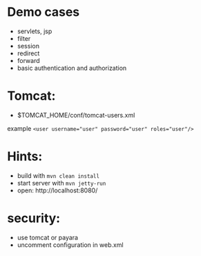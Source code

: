 # Demo cases
- servlets, jsp
- filter
- session
- redirect
- forward
- basic authentication and authorization

# Tomcat:
- $TOMCAT_HOME/conf/tomcat-users.xml 

example
``<user username="user" password="user" roles="user"/>``

# Hints:
- build with `mvn clean install`
- start server with `mvn jetty-run`
- open: http://localhost:8080/

# security:
- use tomcat or payara
- uncomment configuration in web.xml 

